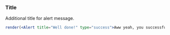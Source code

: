 ### Title

Additional title for alert message.

<!--start-code-->

```jsx
render(<Alert title="Well done!" type="success">Aww yeah, you successfully read this important alert message. This example text is going to run a bit longer so that you can see how spacing within an alert works with this kind of content.</Alert>);
```

<!--end-code-->

